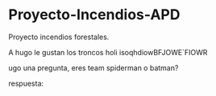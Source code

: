 # Proyecto-Incendios-APD
Proyecto incendios forestales.

A hugo le gustan los troncos holi isoqhdiowBFJOWE`FIOWR

ugo una pregunta, eres team spiderman o batman?

respuesta:

